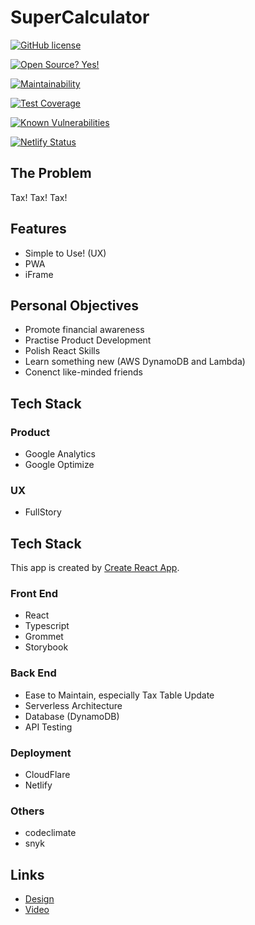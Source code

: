 # SuperCalculator

[![GitHub license](https://img.shields.io/github/license/CardHeroAU/SuperCalculator.svg)](https://github.com/CardHeroAU/SuperCalculator/blob/master/LICENSE)

[![Open Source? Yes!](https://badgen.net/badge/Open%20Source%20%3F/Yes%21/blue?icon=github)](https://github.com/CardHeroAU/SuperCalculator/)

[![Maintainability](https://api.codeclimate.com/v1/badges/4649caaf5188bf8ad5c2/maintainability)](https://codeclimate.com/github/CardHeroAU/SuperCalculator/maintainability)

[![Test Coverage](https://api.codeclimate.com/v1/badges/4649caaf5188bf8ad5c2/test_coverage)](https://codeclimate.com/github/CardHeroAU/SuperCalculator/test_coverage)

[![Known Vulnerabilities](https://snyk.io/test/github/CardHeroAU/SuperCalculator/badge.svg)](https://snyk.io/test/github/CardHeroAU/SuperCalculator)

[![Netlify Status](https://api.netlify.com/api/v1/badges/8fe030ea-bca6-4872-b42c-d6a4fac563f9/deploy-status)](https://app.netlify.com/sites/admiring-northcutt-b8506c/deploys)

## The Problem

Tax! Tax! Tax! 

## Features

- Simple to Use! (UX)
- PWA
- iFrame

## Personal Objectives

- Promote financial awareness
- Practise Product Development
- Polish React Skills
- Learn something new (AWS DynamoDB and Lambda)
- Conenct like-minded friends

## Tech Stack

### Product

- Google Analytics
- Google Optimize

### UX

- FullStory

## Tech Stack

This app is created by [Create React App](./docs/CRA.md).

### Front End

- React
- Typescript
- Grommet
- Storybook

### Back End

- Ease to Maintain, especially Tax Table Update
- Serverless Architecture
- Database (DynamoDB) 
- API Testing

### Deployment

- CloudFlare
- Netlify

### Others

- codeclimate
- snyk

## Links

- [Design](./docs/design/README.md)
- [Video](./docs/video/README.md)
